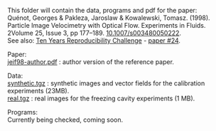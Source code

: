 This folder will contain the data, programs and pdf for the paper:<br>
Quénot, Georges & Pakleza, Jaroslaw & Kowalewski, Tomasz. (1998). Particle Image Velocimetry with Optical Flow. Experiments in Fluids. 2Volume 25, Issue 3, pp 177–189. <a href="https://doi.org/10.1007/s003480050222">10.1007/s003480050222</a>.<br>
See also: <a href="http://rescience.github.io/ten-years/">Ten Years Reproducibility Challenge<a> - <a href="https://github.com/ReScience/ten-years/issues/1#issuecomment-553313703">paper #24</a>.

Paper: <br>
<a href="https://github.com/quenot/opflow/raw/master/jeif98/jeif98-author.pdf">jeif98-author.pdf</a> : author version of the reference paper. <br>

Data: <br>
<a href="https://github.com/quenot/opflow/raw/master/jeif98/synthetic.tgz">synthetic.tgz</a> : synthetic images and vector fields for the calibration experiments (23MB). <br>
<a href="https://github.com/quenot/opflow/raw/master/jeif98/real.tgz">real.tgz</a> : real images for the freezing cavity experiments (1 MB).

Programs: <br>
Currently being checked, coming soon.
